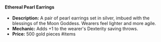 #### Ethereal Pearl Earrings
- **Description:** A pair of pearl earrings set in silver, imbued with the blessings of the Moon Goddess. Wearers feel lighter and more agile.
- **Mechanic:** Adds +1 to the wearer's Dexterity saving throws.
- **Price:** 500 gold pieces
#items